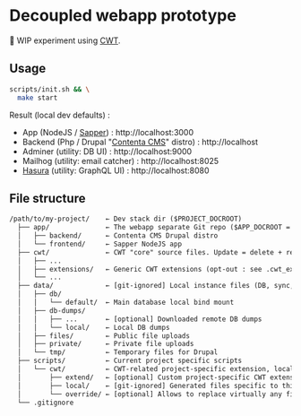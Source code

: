 # Decoupled webapp prototype

🐉 WIP experiment using [CWT](https://github.com/Paulmicha/common-web-tools).

## Usage

```sh
scripts/init.sh && \
  make start
```

Result (local dev defaults) :

- App (NodeJS / [Sapper](https://sapper.svelte.dev/)) : http://localhost:3000
- Backend (Php / Drupal "[Contenta CMS](http://www.contentacms.org)" distro) : http://localhost
- Adminer (utility: DB UI) : http://localhost:9000
- Mailhog (utility: email catcher) : http://localhost:8025
- [Hasura](https://hasura.io/) (utility: GraphQL UI) : http://localhost:8080

## File structure

```txt
/path/to/my-project/    ← Dev stack dir ($PROJECT_DOCROOT)
  ├── app/              ← The webapp separate Git repo ($APP_DOCROOT = $APP_GIT_WORK_TREE)
  │   ├── backend/      ← Contenta CMS Drupal distro
  │   └── frontend/     ← Sapper NodeJS app
  ├── cwt/              ← CWT "core" source files. Update = delete + replace entire folder
  │   ├── ...
  │   ├── extensions/   ← Generic CWT extensions (opt-out : see .cwt_extensions_ignore)
  │   └── ...
  ├── data/             ← [git-ignored] Local instance files (DB, sync, user uploads, etc.)
  │   ├── db/
  │   │   └── default/  ← Main database local bind mount
  │   ├── db-dumps/
  │   │   ├── ...       ← [optional] Downloaded remote DB dumps
  │   │   └── local/    ← Local DB dumps
  │   ├── files/        ← Public file uploads
  │   ├── private/      ← Private file uploads
  │   └── tmp/          ← Temporary files for Drupal
  ├── scripts/          ← Current project specific scripts
  │   └── cwt/          ← CWT-related project-specific extension, local files and overrides
  │       ├── extend/   ← [optional] Custom project-specific CWT extension
  │       ├── local/    ← [git-ignored] Generated files specific to this local instance
  │       └── override/ ← [optional] Allows to replace virtually any file sourced in CWT scripts
  └── .gitignore
```
